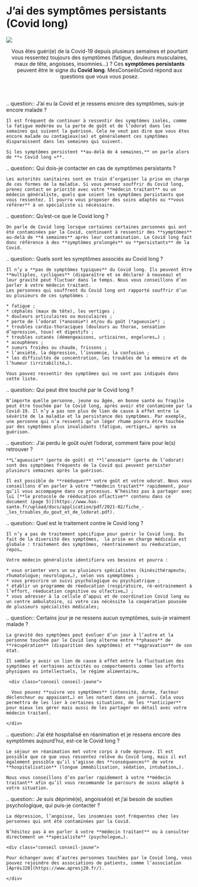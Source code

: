 # J’ai des symptômes persistants (Covid long)

<img src="illustrations/covid.svg">

<header>
    <p class="big">Vous êtes guéri(e) de la Covid-19 depuis plusieurs semaines et pourtant vous ressentez toujours des symptômes (fatigue, douleurs musculaires, maux de tête, angoisses, insomnies…) ? Ces <strong>symptômes persistants</strong> peuvent être le signe du <strong>Covid long</strong>. MesConseilsCovid répond aux questions que vous vous posez.</p>
</header>

<div itemscope itemtype="https://schema.org/FAQPage">
 
.. question:: J’ai eu la Covid et je ressens encore des symptômes, suis-je encore malade ?

    Il est fréquent de continuer à ressentir des symptômes isolés, comme la fatigue modérée ou la perte de goût et de l’odorat dans les semaines qui suivent la guérison. Cela ne veut pas dire que vous êtes encore malade ou contagieux(se) et généralement ces symptômes disparaissent dans les semaines qui suivent.
 
    Si les symptômes persistent **au-delà de 4 semaines,** on parle alors de **« Covid long »**.
    
.. question:: Qui dois-je contacter en cas de symptômes persistants ?

    Les autorités sanitaires sont en train d’organiser la prise en charge de ces formes de la maladie. Si vous pensez souffrir du Covid long, prenez contact en priorité avec votre **médecin traitant** ou un médecin généraliste, quels que soient les symptômes persistants que vous ressentez. Il pourra vous proposer des soins adaptés ou **vous référer** à un spécialiste si nécéssaire.
    
.. question:: Qu’est-ce que le Covid long ?

    On parle de Covid long lorsque certaines certaines personnes qui ont été contaminées par la Covid, continuent à ressentir des **symptômes** au-delà de **4 semaines** après leur contamination. Le Covid long fait donc référence à des **symptômes prolongés** ou **persistants** de la Covid.
    
.. question:: Quels sont les symptômes associés au Covid long ?

    Il n’y a **pas de symptômes typiques** du Covid long. Ils peuvent être **multiples, cycliques** (disparaître et se déclarer à nouveau) et leur gravité peut fluctuer dans le temps. Nous vous conseillons d’en parler à votre médecin traitant. 
    Les personnes qui souffrent du Covid long ont rapporté souffrir d’un ou plusieurs de ces symptômes :

    * fatigue ;
    * céphalés (maux de tête), les vertiges ;
    * douleurs articulaires ou musculaires ;
    * perte de l’odorat (*anosmie*) et/ou du goût (*agueusie*) ;
    * troubles cardio-thoraciques (douleurs au thorax, sensation d’opression, toux) et digestifs ;
    * troubles cutanés (démengeaisons, urticaires, engelures…) ;
    * acouphènes ;
    * sueurs froides ou chaude, frissons ;
    * l’anxiété, la dépression, l’insomnie, la confusion ;
    * les difficultés de concentration, les troubles de la mémoire et de l’humeur (irritabilité…).
 
    Vous pouvez ressentir des symptômes qui ne sont pas indiqués dans cette liste. 
    
.. question:: Qui peut être touché par le Covid long ?

    N’importe quelle personne, jeune ou âgée, en bonne santé ou fragile peut être touchée par le Covid long, après avoir été contaminée par la Covid-19. Il n’y a pas non plus de lien de cause à effet entre la sévérité de la maladie et la persistance des symptômes. Par exemple, une personne qui n’a ressenti qu’un léger rhume pourra être touchée par des symptômes plus invalidants (fatigue, vertiges…) après sa guérison.

.. question:: J’ai perdu le goût ou/et l’odorat, comment faire pour le(s) retrouver ?

    **L’agueusie** (perte de goût) et **l’anosmie** (perte de l’odorat) sont des symptômes fréquents de la Covid qui peuvent persister plusieurs semaines après la guérison.

    Il est possible de **rééduquer** votre goût et votre odorat. Nous vous conseillons d’en parler à votre **médecin traitant** rapidement, pour qu’il vous accompagne dans ce processus. N’hésitez pas à partager avec lui [**le protocole de rééducation oflactive** contenu dans ce document (page 5)](https://www.has-sante.fr/upload/docs/application/pdf/2021-02/fiche_-_les_troubles_du_gout_et_de_lodorat.pdf).
 
.. question:: Quel est le traitement contre le Covid long ?

    Il n’y a pas de traitement spécifique pour guérir le Covid long. Du fait de la diversité des symptômes,  la prise en charge médicale est globale : traitement des symptômes, réentrainement ou réeducation, repos…

    Votre médecin généraliste identifiera vos besoins et pourra :

    * vous orienter vers un ou plusieurs spécialistes (kinésithérapeute; rhumatologue; neurologue…), selon vos symmptômes ;
    * vous prescrire un suivi psychologique ou psychiatrique ;
    * établir un programme de réeducation (respiratoire, ré-entrainement à l’effort, réeducation cognitive ou olfactive…) ;
    * vous adresser à la cellule d’appui et de coordination Covid long ou un centre ambulatoire, si votre cas nécéssite la coopération poussée de plusieurs spécialités médicales;
   
.. question:: Certains jour je ne ressens aucun symptômes, suis-je vraiment malade ?

    La gravité des symptômes peut évoluer d’un jour à l’autre et la personne touchée par le Covid long alterne entre **phases** de **récupération** (disparition des symptômes) et **aggravation** de son état.

    Il semble y avoir un lien de cause à effet entre la fluctuation des symptômes et certaines activités ou comportements comme les efforts physiques ou intellectuels, le régime alimentaire…

     <div class="conseil conseil-jaune">
      
      Vous pouvez **suivre vos symptômes** (intensité, durée, facteur déclencheur ou appaisant…) en les notant dans un journal. Cela vous permettra de les lier à certaines situations, de les **anticiper** pour mieux les gérer mais aussi de les partager en détail avec votre médecin traitant.

    </div>
 
.. question:: J’ai été hospitalisé en réanimation et je ressens encore des symptômes aujourd’hui, est-ce le Covid long ?

    Le séjour en réanimation met votre corps à rude épreuve. Il est possible que ce que vous ressentez relève du Covid long, mais il est également possible qu’il s’agisse des **conséquences** de votre **hospitalisation** (longue immobilisation, sédation, intubation…).

    Nous vous conseillons d’en parler rapidement à votre **médecin traitant** afin qu’il vous recommande le parcours de soins adapté à votre situation.

.. question:: Je suis déprimé(e), angoissé(e) et j’ai besoin de soutien psychologique, qui puis-je contacter ?

    La dépression, l’angoisse, les insomnies sont fréquentes chez les personnes qui ont été contaminées par la Covid.

    N’hésitez pas à en parler à votre **médecin traitant** ou à consulter directement un **spécialiste** (psychologue…).

    <div class="conseil conseil-jaune">

    Pour échanger avec d’autres personnes touchées par le Covid long, vous pouvez rejoindre des associations de patients, comme l’association [AprèsJ20](https://www.apresj20.fr/).
       
    </div>
   
</div>
